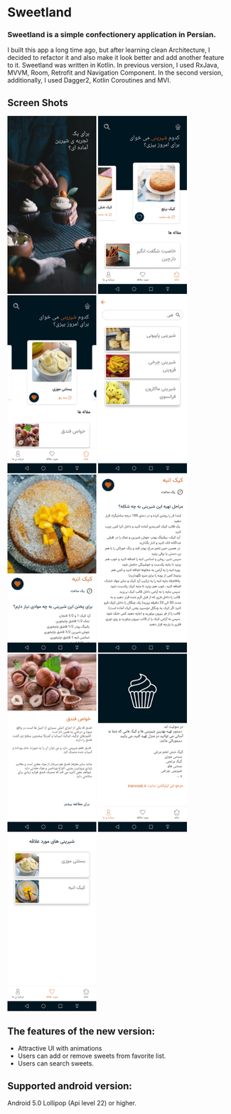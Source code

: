 # Sweetland
### Sweetland is a simple confectionery application in Persian.
   I built this app a long time ago, but after learning clean Architecture, I decided to refactor it and also make it look better and add another feature to it.
   Sweetland was written in Kotlin. In previous version, I used RxJava, MVVM, Room, Retrofit and Navigation Component.
   In the second version, additionally, I used Dagger2, Kotlin Coroutines and MVI.

## Screen Shots

<img src="https://github.com/melikaafrakhteh/sweetland_app/blob/main/screenShots/splash.png" width="200px"/></a>
<img src="https://github.com/melikaafrakhteh/sweetland_app/blob/main/screenShots/main.png" width="200px"/></a>
<img src="https://github.com/melikaafrakhteh/sweetland_app/blob/main/screenShots/main1.png" width="200px"/></a>
<img src="https://github.com/melikaafrakhteh/sweetland_app/blob/main/screenShots/search.png" width="200px"/></a>
<img src="https://github.com/melikaafrakhteh/sweetland_app/blob/main/screenShots/detail.png" width="200px"/></a>
<img src="https://github.com/melikaafrakhteh/sweetland_app/blob/main/screenShots/detail1.png" width="200px"/></a>
<img src="https://github.com/melikaafrakhteh/sweetland_app/blob/main/screenShots/article.png" width="200px"/></a>
<img src="https://github.com/melikaafrakhteh/sweetland_app/blob/main/screenShots/about.png" width="200px"/></a>
<img src="https://github.com/melikaafrakhteh/sweetland_app/blob/main/screenShots/fav.png" width="200px"/></a>

## The features of the new version:
 - Attractive UI with animations
 - Users can add or remove sweets from favorite list.
 - Users can search sweets.

## Supported android version:
  Android 5.0 Lollipop (Api level 22) or higher.
